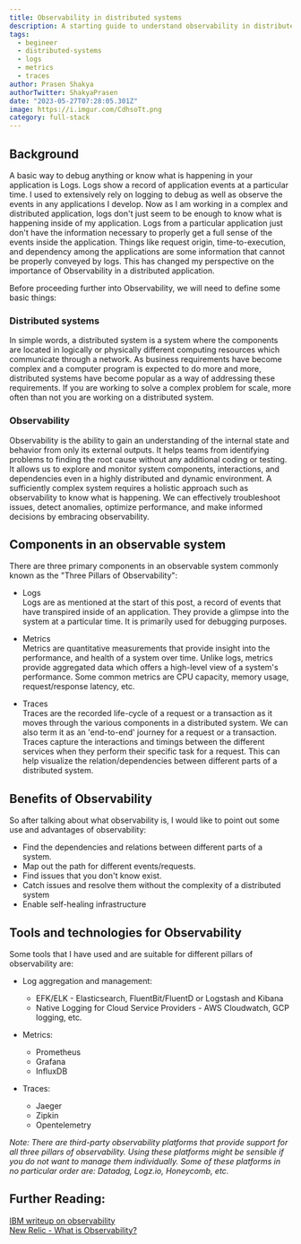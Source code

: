 ```yaml
---
title: Observability in distributed systems
description: A starting guide to understand observability in distributed systems.
tags:
  - begineer
  - distributed-systems
  - logs
  - metrics
  - traces
author: Prasen Shakya 
authorTwitter: ShakyaPrasen
date: "2023-05-27T07:28:05.301Z"
image: https://i.imgur.com/CdhsoTt.png
category: full-stack
---
```



## Background

A basic way to debug anything or know what is happening in your application is Logs. Logs show a record of application events at a particular time. I used to extensively rely on logging to debug as well as observe the events in any applications I develop. 
Now as I am working in a complex and distributed application, logs don't just seem to be enough to know what is happening inside of my application. Logs from a particular application just don't have the information necessary to properly get a full sense of the events inside the application. Things like request origin, time-to-execution, and dependency among the applications are some information that cannot be properly conveyed by logs. This has changed my perspective on the importance of Observability in a distributed application.

Before proceeding further into Observability, we will need to define some basic things:

### Distributed systems

In simple words, a distributed system is a system where the components are located in logically or physically different computing resources which communicate through a network. As business requirements have become complex and a computer program is expected to do more and more, distributed systems have become popular as a way of addressing these requirements. If you are working to solve a complex problem for scale, more often than not you are working on a distributed system.

### Observability

Observability is the ability to gain an understanding of the internal state and behavior from only its external outputs.  It helps teams from identifying problems to finding the root cause without any additional coding or testing.
It allows us to explore and monitor system components, interactions, and dependencies even in a highly distributed and dynamic environment. A sufficiently complex system requires a holistic approach such as observability to know what is happening. We can effectively troubleshoot issues, detect anomalies, optimize performance, and make informed decisions by embracing observability.

## Components in an observable system

There are three primary components in an observable system commonly known as the "Three Pillars of Observability":

- Logs  
	Logs are as mentioned at the start of this post, a record of events that have transpired inside of an application. They provide a glimpse into the system at a particular time. It is primarily used for debugging purposes.
	
- Metrics  
	Metrics are quantitative measurements that provide insight into the performance, and health of a system over time. Unlike logs, metrics provide aggregated data which offers a high-level view of a system's performance. Some common metrics are CPU capacity, memory usage, request/response latency, etc.
	
- Traces  
	Traces are the recorded life-cycle of a request or a transaction as it moves through the various components in a distributed system. We can also term it as an 'end-to-end' journey for a request or a transaction. Traces capture the interactions and timings between the different services when they perform their specific task for a request. This can help visualize the relation/dependencies between different parts of a distributed system.

## Benefits of Observability

So after talking about what observability is, I would like to point out some use and advantages of observability:

- Find the dependencies and relations between different parts of a system.
- Map out the path for different events/requests.
- Find issues that you don't know exist.
- Catch issues and resolve them without the complexity of a distributed system
- Enable self-healing infrastructure

## Tools and technologies for Observability

Some tools that I have used and are suitable for different pillars of observability are:

- Log aggregation and management:
	- EFK/ELK - Elasticsearch, FluentBit/FluentD or Logstash and Kibana
	- Native Logging for Cloud Service Providers - AWS Cloudwatch, GCP logging, etc.
	
-  Metrics:
	- Prometheus
	- Grafana
	- InfluxDB

- Traces:
	- Jaeger
	- Zipkin
	- Opentelemetry

*Note: There are third-party observability platforms that provide support for all three pillars of observability. Using these platforms might be sensible if you do not want to manage them individually. Some of these platforms in no particular order are: Datadog, Logz.io, Honeycomb, etc.*

## Further Reading:

[IBM writeup on observability](https://www.ibm.com/topics/Observability)  
[New Relic - What is Observability?](https://newrelic.com/blog/best-practices/what-is-observability)
